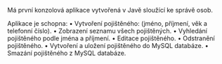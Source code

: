 Má první konzolová aplikace vytvořená v Javě sloužící ke správě osob.

Aplikace je schopna:
•	Vytvoření pojištěného: (jméno, příjmení, věk a telefonní číslo).
•	Zobrazení seznamu všech pojištěných.
•	Vyhledání pojištěného podle jména a příjmení.
•	Editace pojištěného.
•	Odstranění pojištěného.
•	Vytvoření a uložení pojištěného do MySQL databáze.
•	Smazání pojištěného z MySQL databáze.

